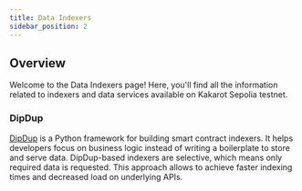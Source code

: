```yaml
---
title: Data Indexers
sidebar_position: 2
---
```


## Overview

Welcome to the Data Indexers page! Here, you'll find all the information related
to indexers and data services available on Kakarot Sepolia testnet.

### DipDup

[DipDup](https://dipdup.io/) is a Python framework for building smart contract
indexers. It helps developers focus on business logic instead of writing a
boilerplate to store and serve data. DipDup-based indexers are selective, which
means only required data is requested. This approach allows to achieve faster
indexing times and decreased load on underlying APIs.
